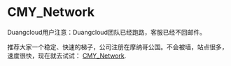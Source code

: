 # CMY_Network
Duangcloud用户注意：Duangcloud团队已经跑路，客服已经不回邮件。

推荐大家一个稳定、快速的梯子，公司注册在摩纳哥公国。不会被墙，站点很多，速度很快，现在就去试试： [CMY_Network](https://www.gotomony.com/register?aff=OTRA4M).
